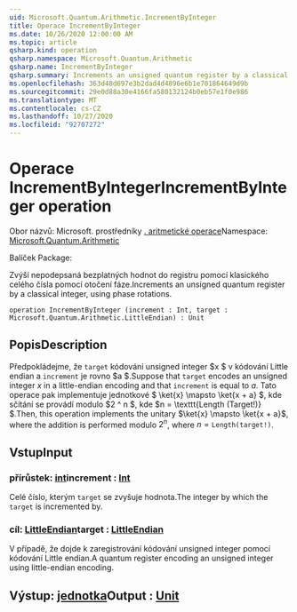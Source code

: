 ```yaml
---
uid: Microsoft.Quantum.Arithmetic.IncrementByInteger
title: Operace IncrementByInteger
ms.date: 10/26/2020 12:00:00 AM
ms.topic: article
qsharp.kind: operation
qsharp.namespace: Microsoft.Quantum.Arithmetic
qsharp.name: IncrementByInteger
qsharp.summary: Increments an unsigned quantum register by a classical integer, using phase rotations.
ms.openlocfilehash: 363d48d697e3b2dad4d4896e6b1e701864649d9b
ms.sourcegitcommit: 29e0d88a30e4166fa580132124b0eb57e1f0e986
ms.translationtype: MT
ms.contentlocale: cs-CZ
ms.lasthandoff: 10/27/2020
ms.locfileid: "92707272"
---
```

# <a name="incrementbyinteger-operation"></a><span data-ttu-id="2b7b3-102">Operace IncrementByInteger</span><span class="sxs-lookup"><span data-stu-id="2b7b3-102">IncrementByInteger operation</span></span>

<span data-ttu-id="2b7b3-103">Obor názvů: Microsoft. prostředníky [. aritmetické operace](xref:Microsoft.Quantum.Arithmetic)</span><span class="sxs-lookup"><span data-stu-id="2b7b3-103">Namespace: [Microsoft.Quantum.Arithmetic](xref:Microsoft.Quantum.Arithmetic)</span></span>

<span data-ttu-id="2b7b3-104">Balíček [](https://nuget.org/packages/)</span><span class="sxs-lookup"><span data-stu-id="2b7b3-104">Package: [](https://nuget.org/packages/)</span></span>


<span data-ttu-id="2b7b3-105">Zvýší nepodepsaná bezplatných hodnot do registru pomocí klasického celého čísla pomocí otočení fáze.</span><span class="sxs-lookup"><span data-stu-id="2b7b3-105">Increments an unsigned quantum register by a classical integer, using phase rotations.</span></span>

```qsharp
operation IncrementByInteger (increment : Int, target : Microsoft.Quantum.Arithmetic.LittleEndian) : Unit
```


## <a name="description"></a><span data-ttu-id="2b7b3-106">Popis</span><span class="sxs-lookup"><span data-stu-id="2b7b3-106">Description</span></span>

<span data-ttu-id="2b7b3-107">Předpokládejme, že `target` kódování unsigned integer $x $ v kódování Little endian a `increment` je rovno $a $.</span><span class="sxs-lookup"><span data-stu-id="2b7b3-107">Suppose that `target` encodes an unsigned integer $x$ in a little-endian encoding and that `increment` is equal to $a$.</span></span>
<span data-ttu-id="2b7b3-108">Tato operace pak implementuje jednotkové $ \ket{x} \mapsto \ket{x + a} $, kde sčítání se provádí modulo $2 ^ n $, kde $n = \texttt{Length (Target!)} $.</span><span class="sxs-lookup"><span data-stu-id="2b7b3-108">Then, this operation implements the unitary $\ket{x} \mapsto \ket{x + a}$, where the addition is performed modulo $2^n$, where $n = \texttt{Length(target!)}$.</span></span>

## <a name="input"></a><span data-ttu-id="2b7b3-109">Vstup</span><span class="sxs-lookup"><span data-stu-id="2b7b3-109">Input</span></span>

### <a name="increment--int"></a><span data-ttu-id="2b7b3-110">přírůstek: [int](xref:microsoft.quantum.lang-ref.int)</span><span class="sxs-lookup"><span data-stu-id="2b7b3-110">increment : [Int](xref:microsoft.quantum.lang-ref.int)</span></span>

<span data-ttu-id="2b7b3-111">Celé číslo, kterým `target` se zvyšuje hodnota.</span><span class="sxs-lookup"><span data-stu-id="2b7b3-111">The integer by which the `target` is incremented by.</span></span>


### <a name="target--littleendian"></a><span data-ttu-id="2b7b3-112">cíl: [LittleEndian](xref:Microsoft.Quantum.Arithmetic.LittleEndian)</span><span class="sxs-lookup"><span data-stu-id="2b7b3-112">target : [LittleEndian](xref:Microsoft.Quantum.Arithmetic.LittleEndian)</span></span>

<span data-ttu-id="2b7b3-113">V případě, že dojde k zaregistrování kódování unsigned integer pomocí kódování Little endian.</span><span class="sxs-lookup"><span data-stu-id="2b7b3-113">A quantum register encoding an unsigned integer using little-endian encoding.</span></span>



## <a name="output--unit"></a><span data-ttu-id="2b7b3-114">Výstup: [jednotka](xref:microsoft.quantum.lang-ref.unit)</span><span class="sxs-lookup"><span data-stu-id="2b7b3-114">Output : [Unit](xref:microsoft.quantum.lang-ref.unit)</span></span>

